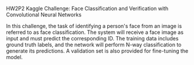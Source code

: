 HW2P2 Kaggle Challenge: Face Classification and Verification with Convolutional Neural Networks

In this challenge, the task of identifying a person's face from an image is referred to as face classification. The system will receive a face image as input and must predict the corresponding ID. The training data includes ground truth labels, and the network will perform N-way classification to generate its predictions. A validation set is also provided for fine-tuning the model.
